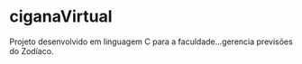 # ciganaVirtual
Projeto desenvolvido em linguagem C para a faculdade...gerencia previsões do Zodíaco.
